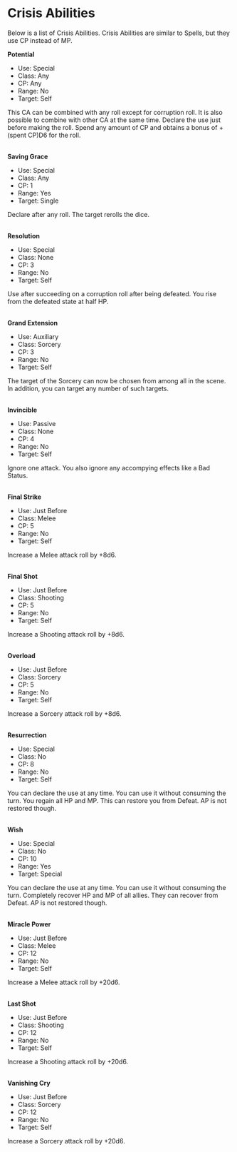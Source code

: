 # Crisis Abilities

Below is a list of Crisis Abilities. Crisis Abilities are similar to Spells, but they use CP instead of MP.

**Potential**
* Use: Special
* Class: Any
* CP: Any
* Range: No
* Target: Self

This CA can be combined with any roll except for corruption roll. It is also possible to combine with other CA at the same time. Declare the use just before making the roll. Spend any amount of CP and obtains a bonus of +(spent CP)D6 for the roll.

\
**Saving Grace**
* Use: Special
* Class: Any
* CP: 1
* Range: Yes
* Target: Single

Declare after any roll. The target rerolls the dice.

\
**Resolution**
* Use: Special
* Class: None
* CP: 3
* Range: No
* Target: Self

Use after succeeding on a corruption roll after being defeated. You rise from the defeated state at half HP.

\
**Grand Extension**
* Use: Auxiliary
* Class: Sorcery
* CP: 3
* Range: No
* Target: Self

The target of the Sorcery can now be chosen from among all in the scene. In addition, you can target any number of such targets.

\
**Invincible**
* Use: Passive
* Class: None
* CP: 4
* Range: No
* Target: Self

Ignore one attack. You also ignore any accompying effects like a Bad Status.

\
**Final Strike**
* Use: Just Before
* Class: Melee
* CP: 5
* Range: No
* Target: Self

Increase a Melee attack roll by +8d6.

\
**Final Shot**
* Use: Just Before
* Class: Shooting
* CP: 5
* Range: No
* Target: Self

Increase a Shooting attack roll by +8d6.

\
**Overload**
* Use: Just Before
* Class: Sorcery
* CP: 5
* Range: No
* Target: Self

Increase a Sorcery attack roll by +8d6.

\
**Resurrection**
* Use: Special
* Class: No
* CP: 8
* Range: No
* Target: Self

You can declare the use at any time. You can use it without consuming the turn. You regain all HP and MP. This can restore you from Defeat. AP is not restored though.

\
**Wish**
* Use: Special
* Class: No
* CP: 10
* Range: Yes
* Target: Special

You can declare the use at any time. You can use it without consuming the turn. Completely recover HP and MP of all allies. They can recover from Defeat. AP is not restored though.

\
**Miracle Power**
* Use: Just Before
* Class: Melee
* CP: 12
* Range: No
* Target: Self

Increase a Melee attack roll by +20d6.

\
**Last Shot**
* Use: Just Before
* Class: Shooting
* CP: 12
* Range: No
* Target: Self

Increase a Shooting attack roll by +20d6.

\
**Vanishing Cry**
* Use: Just Before
* Class: Sorcery
* CP: 12
* Range: No
* Target: Self

Increase a Sorcery attack roll by +20d6.
